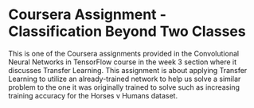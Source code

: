 # Coursera Assignment - Classification Beyond Two Classes

This is one of the Coursera assignments provided in the Convolutional Neural Networks in TensorFlow course in the week 3 section where it discusses Transfer Learning. This assignment is about applying Transfer Learning to utilize an already-trained network to help us solve a similar problem to the one it was originally trained to solve such as increasing training accuracy for the Horses v Humans dataset.
